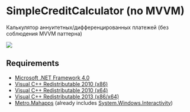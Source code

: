 # SimpleCreditCalculator (no MVVM)
Калькулятор аннуитетных/дифференцированных платежей (без соблюдения MVVM паттерна)

[![](http://s5.picofile.com/file/8155175450/images_copy.png)](https://github.com/Splinterjke/SimpleCreditCalculator/releases "Скачать")
## Requirements

* [Microsoft .NET Framework 4.0](https://www.microsoft.com/en-US/download/details.aspx?id=17718)
* [Visual C++ Redistributable 2010 (x86)](https://www.microsoft.com/en-US/download/details.aspx?id=5555)
* [Visual C++ Redistributable 2010 (x64)](https://www.microsoft.com/en-US/download/details.aspx?id=14632)
* [Visual C++ Redistributable 2013 (x86/x64)](https://www.microsoft.com/en-US/download/details.aspx?id=40784)
* [Metro.Mahapps](https://www.nuget.org/packages/MahApps.Metro) (already includes [System.Windows.Interactivity](https://www.nuget.org/packages/System.Windows.Interactivity.WPF/))
